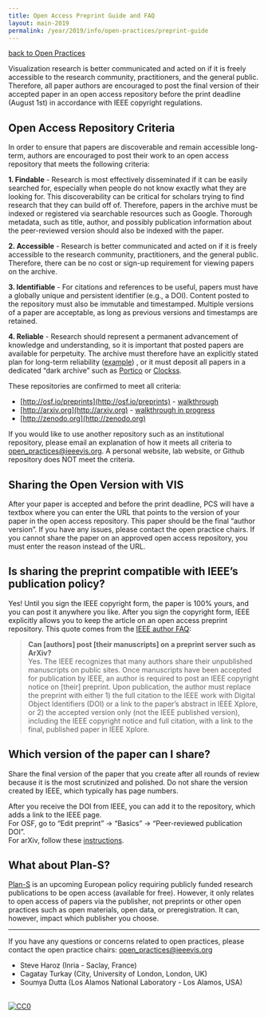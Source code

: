 ```yaml
---
title: Open Access Preprint Guide and FAQ
layout: main-2019
permalink: /year/2019/info/open-practices/preprint-guide
---
```


[back to Open Practices](open-practices)  

Visualization research is better communicated and acted on if it is freely accessible to the research community, practitioners, and the general public. Therefore, all paper authors are encouraged to post the final version of their accepted paper in an open access repository before the print deadline (August 1st) in accordance with IEEE copyright regulations.

## Open Access Repository Criteria

In order to ensure that papers are discoverable and remain accessible long-term, authors are encouraged to post their work to an open access repository that meets the following criteria:

**1. Findable** - Research is most effectively disseminated if it can be easily searched for, especially when people do not know exactly what they are looking for. This discoverability can be critical for scholars trying to find research that they can build off of. Therefore, papers in the archive must be indexed or registered via searchable resources such as Google. Thorough metadata, such as title, author, and possibly publication information about the peer-reviewed version should also be indexed with the paper.

**2. Accessible** - Research is better communicated and acted on if it is freely accessible to the research community, practitioners, and the general public. Therefore, there can be no cost or sign-up requirement for viewing papers on the archive.

**3. Identifiable** - For citations and references to be useful, papers must have a globally unique and persistent identifier (e.g., a DOI). Content posted to the repository must also be immutable and timestamped. Multiple versions of a paper are acceptable, as long as previous versions and timestamps are retained.

**4. Reliable** - Research should represent a permanent advancement of knowledge and understanding, so it is important that posted papers are available for perpetuity. The archive must therefore have an explicitly stated plan for long-term reliability ([example](http://help.osf.io/m/faqs/l/726460-faqs#what-if-you-run-out-of-funding-what-happens-to-my-data)) <!-- [arxiv](https://confluence.cornell.edu/display/arxivpub/arXiv+Budgets+and+Reserve+Fund+Policy) -->, or it must deposit all papers in a dedicated “dark archive” such as [Portico](https://www.portico.org) or [Clockss](https://clockss.org).

These repositories are confirmed to meet all criteria:

* [http://osf.io/preprints](http://osf.io/preprints) - [walkthrough](https://docs.google.com/document/d/1ZsNLXSDZB5MOTj0FGtPNGZ4FKSAGJ4FrtgoMZf4z-xw/edit?usp=sharing)
* [http://arxiv.org](http://arxiv.org) - [walkthrough in progress](https://docs.google.com/document/d/1oth87A9mnXK_skh1zgplto4W_eXYPZHkY3DN26gWUR4/edit)
* [http://zenodo.org](http://zenodo.org)
    
If you would like to use another repository such as an institutional repository, please email an explanation of how it meets all criteria to open_practices@ieeevis.org. A personal website, lab website, or Github repository does NOT meet the criteria.

## Sharing the Open Version with VIS

After your paper is accepted and before the print deadline, PCS will have a textbox where you can enter the URL that points to the version of your paper in the open access repository. This paper should be the final “author version”. If you have any issues, please contact the open practice chairs. If you cannot share the paper on an approved open access repository, you must enter the reason instead of the URL.

  

## Is sharing the preprint compatible with IEEE’s publication policy?

Yes! Until you sign the IEEE copyright form, the paper is 100% yours, and you can post it anywhere you like. After you sign the copyright form, IEEE explicitly allows you to keep the article on an open access preprint repository. This quote comes from the [IEEE author FAQ](https://www.ieee.org/content/dam/ieee-org/ieee/web/org/pubs/author_faq.pdf):

> **Can [authors] post [their manuscripts] on a preprint server such as ArXiv?**  
> Yes. The IEEE recognizes that many authors share their unpublished
> manuscripts on public sites. Once manuscripts have been accepted for
> publication by IEEE, an author is required to post an IEEE copyright
> notice on [their] preprint. Upon publication, the author must replace the
> preprint with either 1) the full citation to the IEEE work with
> Digital Object Identifiers (DOI) or a link to the paper’s abstract in
> IEEE Xplore, or 2) the accepted version only (not the IEEE published
> version), including the IEEE copyright notice and full citation, with
> a link to the final, published paper in IEEE Xplore.

## Which version of the paper can I share?
Share the final version of the paper that you create after all rounds of review because it is the most scrutinized and polished. Do not share the version created by IEEE, which typically has page numbers.

After you receive the DOI from IEEE, you can add it to the repository, which adds a link to the IEEE page.  
For OSF, go to “Edit preprint” -> “Basics” -> “Peer-reviewed publication DOI”.  
For arXiv, follow these [instructions](https://arxiv.org/help/jref).

## What about Plan-S?

[Plan-S](https://www.coalition-s.org/) is an upcoming European policy requiring publicly funded research publications to be open access (available for free). However, it only relates to open access of papers via the publisher, not preprints or other open practices such as open materials, open data, or preregistration. It can, however, impact which publisher you choose.  
  

---

If you have any questions or concerns related to open practices, please contact the open practice chairs: [open_practices@ieeevis.org](mailto:open_practices@ieeevis.org)
* Steve Haroz (Inria - Saclay, France)  
* Cagatay Turkay (City, University of London, London, UK)  
* Soumya Dutta (Los Alamos National Laboratory - Los Alamos, USA)  

<br /> <a rel="license" href="http://creativecommons.org/publicdomain/zero/1.0/"> <img src="https://licensebuttons.net/p/zero/1.0/80x15.png" style="border-style: none;" alt="CC0" /> </a>